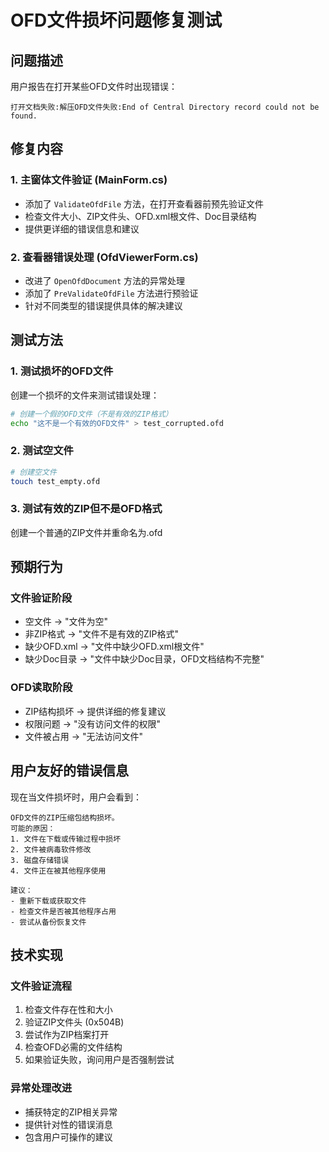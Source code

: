 # OFD文件损坏问题修复测试

## 问题描述
用户报告在打开某些OFD文件时出现错误：
```
打开文档失败:解压OFD文件失败:End of Central Directory record could not be found.
```

## 修复内容

### 1. 主窗体文件验证 (MainForm.cs)
- 添加了 `ValidateOfdFile` 方法，在打开查看器前预先验证文件
- 检查文件大小、ZIP文件头、OFD.xml根文件、Doc目录结构
- 提供更详细的错误信息和建议

### 2. 查看器错误处理 (OfdViewerForm.cs)
- 改进了 `OpenOfdDocument` 方法的异常处理
- 添加了 `PreValidateOfdFile` 方法进行预验证
- 针对不同类型的错误提供具体的解决建议

## 测试方法

### 1. 测试损坏的OFD文件
创建一个损坏的文件来测试错误处理：
```bash
# 创建一个假的OFD文件（不是有效的ZIP格式）
echo "这不是一个有效的OFD文件" > test_corrupted.ofd
```

### 2. 测试空文件
```bash
# 创建空文件
touch test_empty.ofd
```

### 3. 测试有效的ZIP但不是OFD格式
创建一个普通的ZIP文件并重命名为.ofd

## 预期行为

### 文件验证阶段
- 空文件 → "文件为空"
- 非ZIP格式 → "文件不是有效的ZIP格式"
- 缺少OFD.xml → "文件中缺少OFD.xml根文件"
- 缺少Doc目录 → "文件中缺少Doc目录，OFD文档结构不完整"

### OFD读取阶段
- ZIP结构损坏 → 提供详细的修复建议
- 权限问题 → "没有访问文件的权限"
- 文件被占用 → "无法访问文件"

## 用户友好的错误信息
现在当文件损坏时，用户会看到：
```
OFD文件的ZIP压缩包结构损坏。
可能的原因：
1. 文件在下载或传输过程中损坏
2. 文件被病毒软件修改
3. 磁盘存储错误
4. 文件正在被其他程序使用

建议：
- 重新下载或获取文件
- 检查文件是否被其他程序占用
- 尝试从备份恢复文件
```

## 技术实现

### 文件验证流程
1. 检查文件存在性和大小
2. 验证ZIP文件头 (0x504B)
3. 尝试作为ZIP档案打开
4. 检查OFD必需的文件结构
5. 如果验证失败，询问用户是否强制尝试

### 异常处理改进
- 捕获特定的ZIP相关异常
- 提供针对性的错误消息
- 包含用户可操作的建议